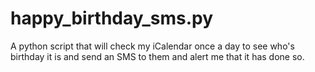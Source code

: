# happy_birthday_sms.py
A python script that will check my iCalendar once a day to see who's birthday it is and send an SMS to them and alert me that it has done so.

